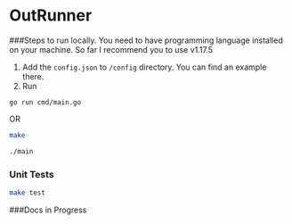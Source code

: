 # OutRunner

###Steps to run locally.
You need to have  programming language installed on your machine. So far I recommend you to use v1.17.5 

1. Add the ``config.json`` to ```/config``` directory. You can find an example there.
2. Run 
```gotemplate
go run cmd/main.go
```
OR
```bash
make
```
```bash
./main
```
### Unit Tests
```bash
make test
```
###Docs
in Progress
